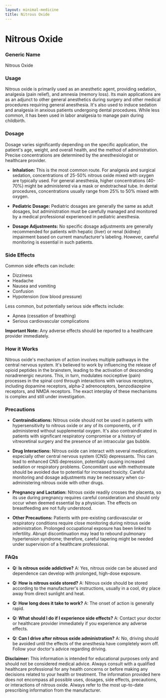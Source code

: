 ```yaml
---
layout: minimal-medicine
title: Nitrous Oxide
---
```


# Nitrous Oxide
### Generic Name
Nitrous Oxide

### Usage
Nitrous oxide is primarily used as an anesthetic agent, providing sedation, analgesia (pain relief), and amnesia (memory loss).  Its main applications are as an adjunct to other general anesthetics during surgery and other medical procedures requiring general anesthesia. It's also used to induce sedation and analgesia in anxious patients undergoing dental procedures.  While less common, it has been used in labor analgesia to manage pain during childbirth.

### Dosage
Dosage varies significantly depending on the specific application, the patient's age, weight, and overall health, and the method of administration.  Precise concentrations are determined by the anesthesiologist or healthcare provider.

* **Inhalation:** This is the most common route. For analgesia and surgical sedation, concentrations of 25-50% nitrous oxide mixed with oxygen are typically used. For general anesthesia, higher concentrations (40-70%) might be administered via a mask or endotracheal tube.  In dental procedures, concentrations usually range from 25% to 50% mixed with oxygen.

* **Pediatric Dosage:** Pediatric dosages are generally the same as adult dosages, but administration must be carefully managed and monitored by a medical professional experienced in pediatric anesthesia.

* **Dosage Adjustments:** No specific dosage adjustments are generally recommended for patients with hepatic (liver) or renal (kidney) impairment based on current manufacturer's labeling.  However, careful monitoring is essential in such patients.

### Side Effects
Common side effects can include:

* Dizziness
* Headache
* Nausea and vomiting
* Confusion
* Hypotension (low blood pressure)

Less common, but potentially serious side effects include:

* Apnea (cessation of breathing)
* Serious cardiovascular complications

**Important Note:**  Any adverse effects should be reported to a healthcare provider immediately.

### How it Works
Nitrous oxide's mechanism of action involves multiple pathways in the central nervous system. It's believed to work by influencing the release of opioid peptides in the brainstem, leading to the activation of descending noradrenergic neurons.  This, in turn, modulates nociceptive (pain) processes in the spinal cord through interactions with various receptors, including dopamine receptors, alpha-2 adrenoceptors, benzodiazepine receptors, and NMDA receptors.  The exact interplay of these mechanisms is complex and still under investigation.

### Precautions
* **Contraindications:**  Nitrous oxide should not be used in patients with hypersensitivity to nitrous oxide or any of its components, or if administered without supplemental oxygen. It's also contraindicated in patients with significant respiratory compromise or a history of vitreoretinal surgery and the presence of an intraocular gas bubble.

* **Drug Interactions:** Nitrous oxide can interact with several medications, especially other central nervous system (CNS) depressants. This can lead to enhanced CNS depression, potentially causing increased sedation or respiratory problems.  Concomitant use with methotrexate should be avoided due to potential for increased toxicity. Careful monitoring and dosage adjustments may be necessary when co-administering nitrous oxide with other drugs.

* **Pregnancy and Lactation:** Nitrous oxide readily crosses the placenta, so its use during pregnancy requires careful consideration and should only occur when deemed essential by a physician.  The effects on breastfeeding are not fully understood.

* **Other Precautions:** Patients with pre-existing cardiovascular or respiratory conditions require close monitoring during nitrous oxide administration.  Prolonged occupational exposure has been linked to infertility.  Abrupt discontinuation may lead to rebound pulmonary hypertension syndrome; therefore, careful tapering might be needed under supervision of a healthcare professional.

### FAQs

* **Q: Is nitrous oxide addictive?**  A: Yes, nitrous oxide can be abused and dependence can develop with prolonged, high-dose exposure.

* **Q: How is nitrous oxide stored?** A: Nitrous oxide should be stored according to the manufacturer's instructions, usually in a cool, dry place away from direct sunlight and heat.

* **Q: How long does it take to work?** A: The onset of action is generally rapid.

* **Q: What should I do if I experience side effects?** A: Contact your doctor or healthcare provider immediately if you experience any adverse effects.

* **Q: Can I drive after nitrous oxide administration?** A: No, driving should be avoided until the effects of the anesthesia have completely worn off.  Follow your doctor's advice regarding driving.


**Disclaimer:** This information is intended for educational purposes only and should not be considered medical advice. Always consult with a qualified healthcare professional for any health concerns or before making any decisions related to your health or treatment.  The information provided here does not encompass all possible uses, dosages, side effects, precautions, or interactions of nitrous oxide.  Always refer to the most up-to-date prescribing information from the manufacturer.
